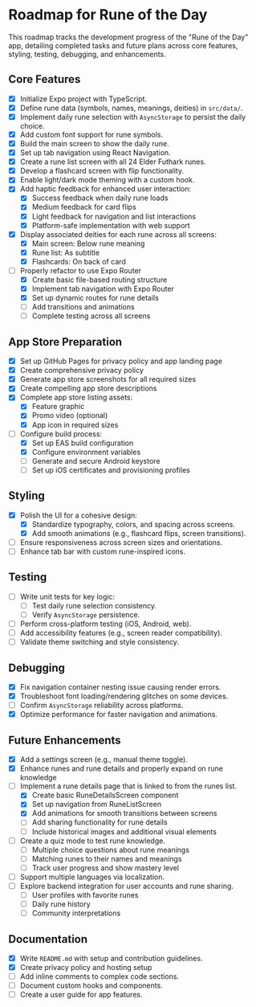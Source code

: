 # Roadmap for Rune of the Day

This roadmap tracks the development progress of the "Rune of the Day" app, detailing completed tasks and future plans across core features, styling, testing, debugging, and enhancements.

## Core Features

- [x] Initialize Expo project with TypeScript.
- [x] Define rune data (symbols, names, meanings, deities) in `src/data/`.
- [x] Implement daily rune selection with `AsyncStorage` to persist the daily choice.
- [x] Add custom font support for rune symbols.
- [x] Build the main screen to show the daily rune.
- [x] Set up tab navigation using React Navigation.
- [x] Create a rune list screen with all 24 Elder Futhark runes.
- [x] Develop a flashcard screen with flip functionality.
- [x] Enable light/dark mode theming with a custom hook.
- [x] Add haptic feedback for enhanced user interaction:
  - [x] Success feedback when daily rune loads
  - [x] Medium feedback for card flips
  - [x] Light feedback for navigation and list interactions
  - [x] Platform-safe implementation with web support
- [x] Display associated deities for each rune across all screens:
  - [x] Main screen: Below rune meaning
  - [x] Rune list: As subtitle
  - [x] Flashcards: On back of card
- [ ] Properly refactor to use Expo Router
  - [x] Create basic file-based routing structure
  - [x] Implement tab navigation with Expo Router
  - [x] Set up dynamic routes for rune details
  - [ ] Add transitions and animations
  - [ ] Complete testing across all screens

## App Store Preparation

- [x] Set up GitHub Pages for privacy policy and app landing page
- [x] Create comprehensive privacy policy
- [x] Generate app store screenshots for all required sizes
- [x] Create compelling app store descriptions
- [x] Complete app store listing assets:
  - [x] Feature graphic
  - [x] Promo video (optional)
  - [x] App icon in required sizes
- [ ] Configure build process:
  - [x] Set up EAS build configuration
  - [x] Configure environment variables
  - [ ] Generate and secure Android keystore
  - [ ] Set up iOS certificates and provisioning profiles

## Styling

- [x] Polish the UI for a cohesive design:
  - [x] Standardize typography, colors, and spacing across screens.
  - [x] Add smooth animations (e.g., flashcard flips, screen transitions).
- [ ] Ensure responsiveness across screen sizes and orientations.
- [ ] Enhance tab bar with custom rune-inspired icons.

## Testing

- [ ] Write unit tests for key logic:
  - [ ] Test daily rune selection consistency.
  - [ ] Verify `AsyncStorage` persistence.
- [ ] Perform cross-platform testing (iOS, Android, web).
- [ ] Add accessibility features (e.g., screen reader compatibility).
- [ ] Validate theme switching and style consistency.

## Debugging

- [x] Fix navigation container nesting issue causing render errors.
- [x] Troubleshoot font loading/rendering glitches on some devices.
- [ ] Confirm `AsyncStorage` reliability across platforms.
- [x] Optimize performance for faster navigation and animations.

## Future Enhancements

- [x] Add a settings screen (e.g., manual theme toggle).
- [x] Enhance runes and rune details and properly expand on rune knowledge
- [ ] Implement a rune details page that is linked to from the runes list.
  - [x] Create basic RuneDetailsScreen component
  - [x] Set up navigation from RuneListScreen
  - [x] Add animations for smooth transitions between screens
  - [ ] Add sharing functionality for rune details
  - [ ] Include historical images and additional visual elements
- [ ] Create a quiz mode to test rune knowledge.
  - [ ] Multiple choice questions about rune meanings
  - [ ] Matching runes to their names and meanings
  - [ ] Track user progress and show mastery level
- [ ] Support multiple languages via localization.
- [ ] Explore backend integration for user accounts and rune sharing.
  - [ ] User profiles with favorite runes
  - [ ] Daily rune history
  - [ ] Community interpretations

## Documentation

- [x] Write `README.md` with setup and contribution guidelines.
- [x] Create privacy policy and hosting setup
- [ ] Add inline comments to complex code sections.
- [ ] Document custom hooks and components.
- [ ] Create a user guide for app features.
